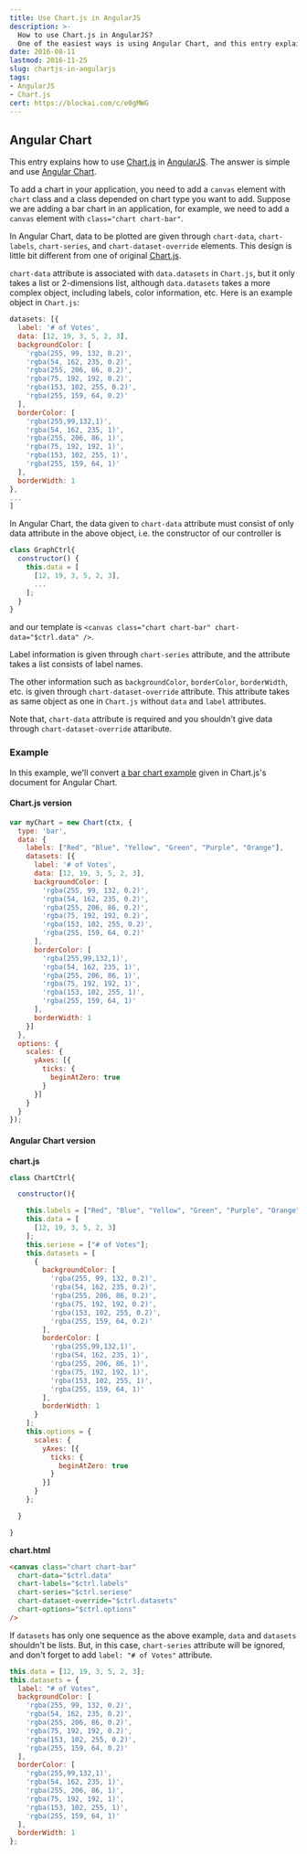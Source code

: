 ```yaml
---
title: Use Chart.js in AngularJS
description: >-
  How to use Chart.js in AngularJS?
  One of the easiest ways is using Angular Chart, and this entry explains the way to use it.
date: 2016-08-11
lastmod: 2016-11-25
slug: chartjs-in-angularjs
tags:
- AngularJS
- Chart.js
cert: https://blockai.com/c/e0gMWG
---
```


## Angular Chart
This entry explains how to use [Chart.js](http://www.chartjs.org/) in [AngularJS](http://angularjs.org/).
The answer is simple and use [Angular Chart](http://jtblin.github.io/angular-chart.js/).

To add a chart in your application, you need to add a `canvas` element with `chart` class and a class depended on chart type you want to add.
Suppose we are adding a bar chart in an application, for example, we need to add a `canvas` element with `class="chart chart-bar"`.

In Angular Chart, data to be plotted are given through `chart-data`, `chart-labels`, `chart-series`, and `chart-dataset-override` elements.
This design is little bit different from one of original [Chart.js](http://www.chartjs.org/).

`chart-data` attribute is associated with `data.datasets` in `Chart.js`, but it only takes a list or 2-dimensions list,
although `data.datasets` takes a more complex object, including labels, color information, etc.
Here is an example object in `Chart.js`:

```js
datasets: [{
  label: '# of Votes',
  data: [12, 19, 3, 5, 2, 3],
  backgroundColor: [
    'rgba(255, 99, 132, 0.2)',
    'rgba(54, 162, 235, 0.2)',
    'rgba(255, 206, 86, 0.2)',
    'rgba(75, 192, 192, 0.2)',
    'rgba(153, 102, 255, 0.2)',
    'rgba(255, 159, 64, 0.2)'
  ],
  borderColor: [
    'rgba(255,99,132,1)',
    'rgba(54, 162, 235, 1)',
    'rgba(255, 206, 86, 1)',
    'rgba(75, 192, 192, 1)',
    'rgba(153, 102, 255, 1)',
    'rgba(255, 159, 64, 1)'
  ],
  borderWidth: 1
},
...
]
```

In Angular Chart, the data given to `chart-data` attribute must consist of only data attribute in the above object,
i.e. the constructor of our controller is

```js
class GraphCtrl{
  constructor() {
    this.data = [
      [12, 19, 3, 5, 2, 3],
      ...
    ];
  }
}
```

and our template is `<canvas class="chart chart-bar" chart-data="$ctrl.data" />`.

Label information is given through `chart-series` attribute,
and the attribute takes a list consists of label names.

The other information such as `backgroundColor`, `borderColor`, `borderWidth`, etc. is given through `chart-dataset-override` attribute.
This attribute takes as same object as one in `Chart.js` without `data` and `label` attributes.

Note that, `chart-data` attribute is required and you shouldn't give data through `chart-dataset-override` attaribute.

### Example
In this example, we'll convert [a bar chart example]((http://www.chartjs.org/docs/#getting-started-creating-a-chart)) given
in Chart.js's document for Angular Chart.

#### Chart.js version
```js
var myChart = new Chart(ctx, {
  type: 'bar',
  data: {
    labels: ["Red", "Blue", "Yellow", "Green", "Purple", "Orange"],
    datasets: [{
      label: '# of Votes',
      data: [12, 19, 3, 5, 2, 3],
      backgroundColor: [
        'rgba(255, 99, 132, 0.2)',
        'rgba(54, 162, 235, 0.2)',
        'rgba(255, 206, 86, 0.2)',
        'rgba(75, 192, 192, 0.2)',
        'rgba(153, 102, 255, 0.2)',
        'rgba(255, 159, 64, 0.2)'
      ],
      borderColor: [
        'rgba(255,99,132,1)',
        'rgba(54, 162, 235, 1)',
        'rgba(255, 206, 86, 1)',
        'rgba(75, 192, 192, 1)',
        'rgba(153, 102, 255, 1)',
        'rgba(255, 159, 64, 1)'
      ],
      borderWidth: 1
    }]
  },
  options: {
    scales: {
      yAxes: [{
        ticks: {
          beginAtZero: true
        }
      }]
    }
  }
});
```

#### Angular Chart version
**chart.js**
```js
class ChartCtrl{

  constructor(){

    this.labels = ["Red", "Blue", "Yellow", "Green", "Purple", "Orange"];
    this.data = [
      [12, 19, 3, 5, 2, 3]
    ];
    this.seriese = ["# of Votes"];
    this.datasets = [
      {
        backgroundColor: [
          'rgba(255, 99, 132, 0.2)',
          'rgba(54, 162, 235, 0.2)',
          'rgba(255, 206, 86, 0.2)',
          'rgba(75, 192, 192, 0.2)',
          'rgba(153, 102, 255, 0.2)',
          'rgba(255, 159, 64, 0.2)'
        ],
        borderColor: [
          'rgba(255,99,132,1)',
          'rgba(54, 162, 235, 1)',
          'rgba(255, 206, 86, 1)',
          'rgba(75, 192, 192, 1)',
          'rgba(153, 102, 255, 1)',
          'rgba(255, 159, 64, 1)'
        ],
        borderWidth: 1
      }
    ];
    this.options = {
      scales: {
        yAxes: [{
          ticks: {
            beginAtZero: true
          }
        }]
      }
    };

  }

}
```

**chart.html**
```html
<canvas class="chart chart-bar"
  chart-data="$ctrl.data"
  chart-labels="$ctrl.labels"
  chart-series="$ctrl.seriese"
  chart-dataset-override="$ctrl.datasets"
  chart-options="$ctrl.options"
/>
```

If `datasets` has only one sequence as the above example, `data` and `datasets` shouldn't be lists.
But, in this case, `chart-series` attribute will be ignored,
and don't forget to add `label: "# of Votes"` attribute.

```js
this.data = [12, 19, 3, 5, 2, 3];
this.datasets = {
  label: "# of Votes",
  backgroundColor: [
    'rgba(255, 99, 132, 0.2)',
    'rgba(54, 162, 235, 0.2)',
    'rgba(255, 206, 86, 0.2)',
    'rgba(75, 192, 192, 0.2)',
    'rgba(153, 102, 255, 0.2)',
    'rgba(255, 159, 64, 0.2)'
  ],
  borderColor: [
    'rgba(255,99,132,1)',
    'rgba(54, 162, 235, 1)',
    'rgba(255, 206, 86, 1)',
    'rgba(75, 192, 192, 1)',
    'rgba(153, 102, 255, 1)',
    'rgba(255, 159, 64, 1)'
  ],
  borderWidth: 1
};
```
